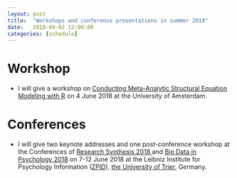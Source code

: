 ```yaml
---
layout: post
title:  "Workshops and conference presentations in summer 2018"
date:   2018-04-02 12:00:00
categories: [schedule]
---
```



# Workshop
* I will give a workshop on [Conducting Meta-Analytic Structural Equation Modeling with R](http://cde.uva.nl/consultation2point0/consultation-2.0/intro-consultation-2point0.html) on 4 June 2018 at the University of Amsterdam.

# Conferences
* I will give two keynote addresses and one post-conference workshop at the Conferences of [Research Synthesis 2018
](https://conferences.leibniz-psychology.org/index.php/ressyn/ressyn2018) and [Big Data in Psychology 2018](https://conferences.leibniz-psychology.org/index.php/bigdata/bigdata2018) on 7-12 June 2018 at the Leibniz Institute for Psychology Information ([ZPID](https://www.zpid.de/index.php?lang=EN)), [the University of Trier](https://www.uni-trier.de/index.php?id=3&L=2), Germany.